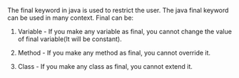 The final keyword in java is used to restrict the user. The java final keyword can be used in many context. Final can be:

1. Variable - If you make any variable as final, you cannot change the value of final variable(It will be constant).

2. Method - If you make any method as final, you cannot override it.

3. Class - If you make any class as final, you cannot extend it.


